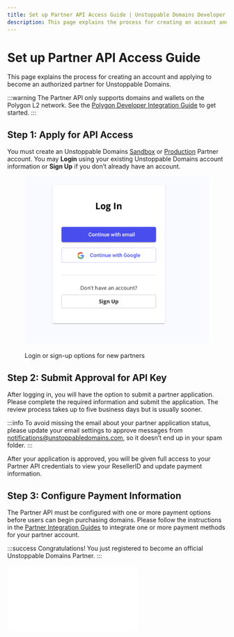 ```yaml
---
title: Set up Partner API Access Guide | Unstoppable Domains Developer Portal
description: This page explains the process for creating an account and applying to become an authorized partner for Unstoppable Domains.
---
```


# Set up Partner API Access Guide

This page explains the process for creating an account and applying to become an authorized partner for Unstoppable Domains.

:::warning
The Partner API only supports domains and wallets on the Polygon L2 network. See the [Polygon Developer Integration Guide](/manage-domains/polygon-release-notes.md) to get started.
:::

## Step 1: Apply for API Access

You must create an Unstoppable Domains [Sandbox](https://www.ud-sandbox.com/partner-api-dashboard) or [Production](https://unstoppabledomains.com/partner-api-dashboard) Partner account. You may **Login** using your existing Unstoppable Domains account information or **Sign Up** if you don’t already have an account.

<figure>

![Login or sign-up options for new partners](/images/1.png '#width=60%;')

<figcaption>Login or sign-up options for new partners</figcaption>
</figure>

## Step 2: Submit Approval for API Key

After logging in, you will have the option to submit a partner application. Please complete the required information and submit the application. The review process takes up to five business days but is usually sooner.

:::info
To avoid missing the email about your partner application status, please update your email settings to approve messages from [notifications@unstoppabledomains.com](mailto:notifications@unstoppabledomains.com), so it doesn’t end up in your spam folder.
:::

After your application is approved, you will be given full access to your Partner API credentials to view your ResellerID and update payment information.

## Step 3: Configure Payment Information

The Partner API must be configured with one or more payment options before users can begin purchasing domains. Please follow the instructions in the [Partner Integration Guides](integration-paths.md) to integrate one or more payment methods for your partner account.

:::success Congratulations!
You just registered to become an official Unstoppable Domains Partner.
:::

<embed src="/snippets/_partner-survey-embed.md" />
